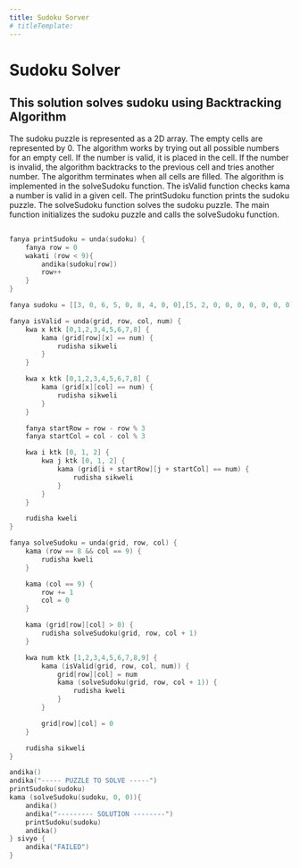 ```yaml
---
title: Sudoku Sorver
# titleTemplate:
---
```


# Sudoku Solver

## This solution solves sudoku using Backtracking Algorithm

The sudoku puzzle is represented as a 2D array. The empty
cells are represented by 0. The algorithm works by trying
out all possible numbers for an empty cell. If the number
is valid, it is placed in the cell. If the number is invalid,
the algorithm backtracks to the previous cell and tries
another number. The algorithm terminates when all cells
are filled. The algorithm is implemented in the solveSudoku
function. The isValid function checks kama a number is
valid in a given cell. The printSudoku function prints
the sudoku puzzle. The solveSudoku function solves the
sudoku puzzle. The main function initializes the sudoku
puzzle and calls the solveSudoku function.

##
```go
fanya printSudoku = unda(sudoku) {
    fanya row = 0
    wakati (row < 9){
        andika(sudoku[row])
        row++
    }
}

fanya sudoku = [[3, 0, 6, 5, 0, 8, 4, 0, 0],[5, 2, 0, 0, 0, 0, 0, 0, 0],[0, 8, 7, 0, 0, 0, 0, 3, 1],[0, 0, 3, 0, 1, 0, 0, 8, 0],[9, 0, 0, 8, 6, 3, 0, 0, 5],[0, 5, 0, 0, 9, 0, 6, 0, 0],[1, 3, 0, 0, 0, 0, 2, 5, 0],[0, 0, 0, 0, 0, 0, 0, 7, 4],[0, 0, 5, 2, 0, 6, 3, 0, 0]]

fanya isValid = unda(grid, row, col, num) {
    kwa x ktk [0,1,2,3,4,5,6,7,8] {
        kama (grid[row][x] == num) {
            rudisha sikweli
        }
    }

    kwa x ktk [0,1,2,3,4,5,6,7,8] {
        kama (grid[x][col] == num) {
            rudisha sikweli
        }
    }

    fanya startRow = row - row % 3
    fanya startCol = col - col % 3

    kwa i ktk [0, 1, 2] {
        kwa j ktk [0, 1, 2] {
            kama (grid[i + startRow][j + startCol] == num) {
                rudisha sikweli
            }
        }
    }

    rudisha kweli
}

fanya solveSudoku = unda(grid, row, col) {
    kama (row == 8 && col == 9) {
        rudisha kweli
    }

    kama (col == 9) {
        row += 1
        col = 0
    }

    kama (grid[row][col] > 0) {
        rudisha solveSudoku(grid, row, col + 1)
    }

    kwa num ktk [1,2,3,4,5,6,7,8,9] {
        kama (isValid(grid, row, col, num)) {
            grid[row][col] = num
            kama (solveSudoku(grid, row, col + 1)) {
                rudisha kweli
            }
        }

        grid[row][col] = 0
    }

    rudisha sikweli
}

andika()
andika("----- PUZZLE TO SOLVE -----")
printSudoku(sudoku)
kama (solveSudoku(sudoku, 0, 0)){
    andika()
    andika("--------- SOLUTION --------")
    printSudoku(sudoku)
    andika()
} sivyo {
    andika("FAILED")
}
```
